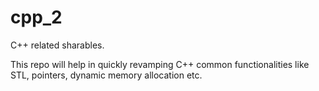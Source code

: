 # cpp_2
C++ related sharables.

This repo will help in quickly revamping C++ common functionalities like STL, pointers, dynamic memory allocation etc.